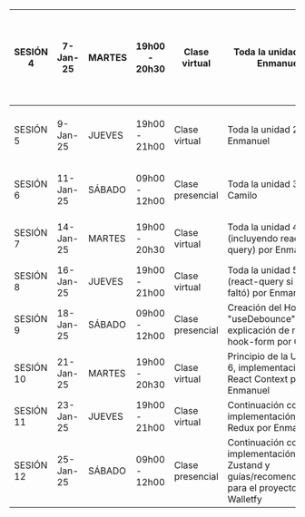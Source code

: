 | SESIÓN 4  |  7-Jan-25  |  MARTES |  19h00 - 20h30 |  Clase virtual    | Toda la unidad 1 por Enmanuel                                                                | Extra: Investigar sobre renderizado condicional y realizar cambios solicitados |
|-----------|------------|---------|----------------|-------------------|----------------------------------------------------------------------------------------------|--------------------------------------------------------------------------------|
| SESIÓN 5  |  9-Jan-25  |  JUEVES |  19h00 - 21h00 |  Clase virtual    | Toda la unidad 2 por Enmanuel                                                                | Extra: Investigar sobre Route Desing Patterns                                  |
| SESIÓN 6  |  11-Jan-25 |  SÁBADO |  09h00 - 12h00 |  Clase presencial | Toda la unidad 3 por Camilo                                                                  | Extra: Realizar cambios solicitados                                            |
| SESIÓN 7  |  14-Jan-25 |  MARTES |  19h00 - 20h30 |  Clase virtual    | Toda la unidad 4 (incluyendo react-query) por Enmanuel                                                                | Extra: Realizar cambios solicitados                                            |
| SESIÓN 8  |  16-Jan-25 |  JUEVES |  19h00 - 21h00 |  Clase virtual    | Toda la unidad 5 (react-query si es que faltó) por Enmanuel                                                                |                                                                                |
| SESIÓN 9  |  18-Jan-25 |  SÁBADO |  09h00 - 12h00 |  Clase presencial | Creación del Hook "useDebounce" y explicación de react-hook-form por Camilo.                     |                                                                                |
| SESIÓN 10 |  21-Jan-25 |  MARTES |  19h00 - 20h30 |  Clase virtual    | Principio de la Unidad 6, implementación de React Context por Enmanuel                       |                                                                                |
| SESIÓN 11 |  23-Jan-25 |  JUEVES |  19h00 - 21h00 |  Clase virtual    | Continuación con implementación de Redux por Enmanuel                                        |                                                                                |
| SESIÓN 12 |  25-Jan-25 |  SÁBADO |  09h00 - 12h00 |  Clase presencial | Continuación con implementación de Zustand y guías/recomendaciones para el proyecto Walletfy |                                                                                |